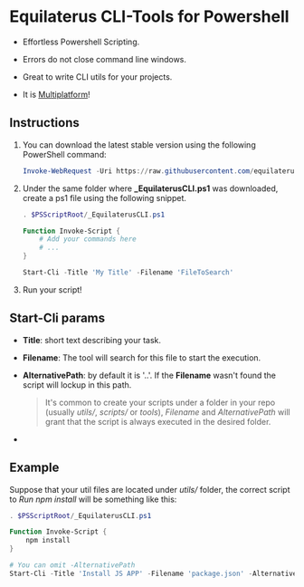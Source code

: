 # Equilaterus CLI-Tools for Powershell

* Effortless Powershell Scripting.

* Errors do not close command line  windows.

* Great to write CLI utils for your projects.

* It is [Multiplatform](https://github.com/PowerShell/PowerShell)!

## Instructions

1. You can download the latest stable version using the following PowerShell command:

   ```powershell
   Invoke-WebRequest -Uri https://raw.githubusercontent.com/equilaterus/cli-tools-powershell/master/_EquilaterusCLI.ps1 -OutFile '_EquilaterusCLI.ps1'
   ```

2. Under the same folder where **_EquilaterusCLI.ps1** was downloaded, create a ps1 file using the following snippet.

   ```powershell
   . $PSScriptRoot/_EquilaterusCLI.ps1
   
   Function Invoke-Script {
       # Add your commands here
       # ...
   }
   
   Start-Cli -Title 'My Title' -Filename 'FileToSearch'
   
   ```

3. Run your script!

## Start-Cli params

* **Title**: short text describing your task. 
* **Filename**: The tool will search for this file to start the execution.
* **AlternativePath**: by default it is '..'. If the **Filename** wasn't found the script will lockup in this path.

  > It's common to create your scripts under a folder in your repo (usually *utils/*, *scripts/* or *tools*), *Filename* and *AlternativePath* will grant that the script is always executed in the desired folder.

*

## Example

Suppose that your util files are located under *utils/* folder, the correct script to *Run npm install* will be something like this:

```powershell
. $PSScriptRoot/_EquilaterusCLI.ps1

Function Invoke-Script {
    npm install
}

# You can omit -AlternativePath
Start-Cli -Title 'Install JS APP' -Filename 'package.json' -AlternativePath '..' 

```